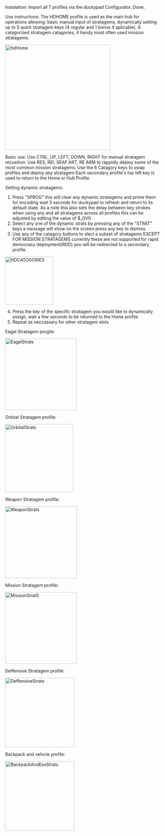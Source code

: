 Instalation:
Import all 7 profiles via the duckypad Configurator.
Done.

Use instructions:
The HDHOME profile is used as the main hub for operations allowing: basic manual input of stratagems, dynamically setting up to 5 quick stratagem keys (4 regular and 1 bonus if aplicable), 6 catagorized stratagem catagories, 4 handy most often used mission stratagems.

<img width="341" alt="hdHome" src="https://github.com/user-attachments/assets/151c6923-6aef-429a-a6a7-2b796e8e9e28" />

Basic use:
Use CTRL, UP, LEFT, DOWN, RIGHT for manual stratagem recusition.
Use RES, REI, SEAF ART, RE ARM to rappidly deploy some of the most common mission stratagems.
Use the 6 Catagory keys to swap profiles and deploy any stratagem
Each secondary profile's top left key is used to return to the Home or Hub Profile

Setting dynamic stratagems:
1. Press "SPROG" this will clear any dynamic stratagems and prime them for encoding wait 3 seconds for duckypad to refresh and return to its default state. As a note this also sets the delay between key strokes when using any and all stratagems across all profiles this can be adjusted by editing the value of $_GV0
2. Select any one of the dynamic strats by pressing any of the "STRAT" keys a message will show on the screen press any key to dismiss.
3. Use any of the catagory buttons to slect a subset of stratagems EXCEPT FOR MISSION STRATAGEMS currently these are not supported for rapid democracy deployment(RDD) you will be redirected to a secondary profile.

<img width="155" alt="HDCATOGORIES" src="https://github.com/user-attachments/assets/90592ffc-53c1-45a3-97b2-90f25aaef1b8" />


4. Press the key of the specific stratagem you would like to dynamically assign, wait a few seconds to be returned to the Home profile.
5. Repeat as neccassary for other stratagem slots

Eagal Stratagem progile:

<img width="232" alt="EagalStrats" src="https://github.com/user-attachments/assets/296711b9-1853-498e-af44-c042b33e47ee" />

Orbital Stratagem profile:

<img width="221" alt="OrbitalStrats" src="https://github.com/user-attachments/assets/adc0851e-e0a4-47c2-ae80-b12348da8964" />

Weapon Stratagem profile:

<img width="233" alt="WeaponStrats" src="https://github.com/user-attachments/assets/d59357c1-0d3c-408e-8e68-cd39db838017" />

Mission Stratagem profile:

<img width="232" alt="MissionStratS" src="https://github.com/user-attachments/assets/722fc34e-135e-4df9-9459-af9859e5b56a" />

Deffensive Stratagem profile:

<img width="225" alt="DeffensiveStrats" src="https://github.com/user-attachments/assets/088940c4-a4b9-46ca-a570-155b8994ceb2" />

Backpack and vehicle profile:

<img width="225" alt="BackpackAndExoStrats" src="https://github.com/user-attachments/assets/160d52aa-ad75-4b24-99d4-27f2332e196d" />


